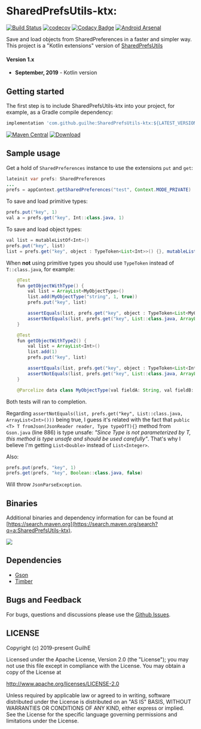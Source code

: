 # SharedPrefsUtils-ktx:
[![Build Status](https://travis-ci.org/GuilhE/SharedPrefsUtils-ktx.svg?branch=master)](https://travis-ci.org/GuilhE/SharedPrefsUtils-ktx)  [![codecov](https://codecov.io/gh/GuilhE/SharedPrefsUtils-ktx/branch/master/graph/badge.svg)](https://codecov.io/gh/GuilhE/SharedPrefsUtils-ktx)  [![Codacy Badge](https://api.codacy.com/project/badge/Grade/9f39a3f9825745738946f3c11a97c3ed)](https://www.codacy.com/app/GuilhE/SharedPrefsUtils-ktx?utm_source=github.com&amp;utm_medium=referral&amp;utm_content=GuilhE/SharedPrefsUtils-ktx&amp;utm_campaign=Badge_Grade)  [![Android Arsenal](https://img.shields.io/badge/Android%20Arsenal-SharedPrefsUtils-ktx-brightgreen.svg?style=flat)](https://android-arsenal.com/details/1/6114)

Save and load objects from SharedPreferences in a faster and simpler way.  
This project is a "Kotlin extensions" version of [SharedPrefsUtils](https://github.com/GuilhE/SharedPrefsUtils)

#### Version 1.x
  - **September, 2019** - Kotlin version

## Getting started

The first step is to include SharedPrefsUtils-ktx into your project, for example, as a Gradle compile dependency:

```groovy
implementation 'com.github.guilhe:SharedPrefsUtils-ktx:${LATEST_VERSION}'
```
[![Maven Central](https://maven-badges.herokuapp.com/maven-central/com.github.guilhe/SharedPrefsUtils-ktx/badge.svg)](https://search.maven.org/search?q=a:SharedPrefsUtils-ktx)  [ ![Download](https://api.bintray.com/packages/gdelgado/android/SharedPrefsUtils-ktx/images/download.svg) ](https://bintray.com/gdelgado/android/SharedPrefsUtils-ktx/_latestVersion)
## Sample usage
Get a hold of `SharedPreferences` instance to use the extensions `put` and `get`:
```java
lateinit var prefs: SharedPreferences
...
prefs = appContext.getSharedPreferences("test", Context.MODE_PRIVATE)
```

To save and load primitive types:
```java
prefs.put("key", 1)
val a = prefs.get("key", Int::class.java, 1)
```

To save and load object types:
```java
val list = mutableListOf<Int>()
prefs.put("key", list)
list = prefs.get("key", object : TypeToken<List<Int>>() {}, mutableListOf()))
```

When __not__ using primitive types you should use `TypeToken` instead of `T::class.java`, for example:
```java
    @Test
    fun getObjectWithType() {
        val list = ArrayList<MyObjectType>()
        list.add(MyObjectType("string", 1, true))
        prefs.put("key", list)

        assertEquals(list, prefs.get("key", object : TypeToken<List<MyObjectType>>() {}, ArrayList()))
        assertNotEquals(list, prefs.get("key", List::class.java, ArrayList<MyObjectType>()))
    }

    @Test
    fun getObjectWithType2() {
        val list = ArrayList<Int>()
        list.add(1)
        prefs.put("key", list)

        assertEquals(list, prefs.get("key", object : TypeToken<List<Int>>() {}, ArrayList()))
        assertNotEquals(list, prefs.get("key", List::class.java, ArrayList<Int>()))
    }

    @Parcelize data class MyObjectType(val fieldA: String, val fieldB: Int, val fieldC: Boolean) : Parcelable
```
Both tests will ran to completion.

Regarding `assertNotEquals(list, prefs.get("key", List::class.java, ArrayList<Int>()))` being true, I guess it's related with the fact that `public <T> T fromJson(JsonReader reader, Type typeOfT){}` method from `Gson.java` (line 886) is type unsafe\:
 _"Since Type is not parameterized by T, this method is type unsafe and should be used carefully"_.
 That's why I believe I'm getting `List<Double>` instead of `List<Integer>`.

Also:
```java
prefs.put(prefs, "key", 1)
prefs.get(prefs, "key", Boolean::class.java, false)
```

Will throw `JsonParseException`.

## Binaries

Additional binaries and dependency information for can be found at [https://search.maven.org](https://search.maven.org/search?q=a:SharedPrefsUtils-ktx).

<a href='https://bintray.com/gdelgado/android/SharedPrefsUtils-ktx?source=watch' alt='Get automatic notifications about new "SharedPrefsUtils-ktx" versions'><img src='https://www.bintray.com/docs/images/bintray_badge_bw.png'></a>

## Dependencies

- [Gson](https://github.com/google/gson)
- [Timber](https://github.com/JakeWharton/timber)

## Bugs and Feedback

For bugs, questions and discussions please use the [Github Issues](https://github.com/GuilhE/SharedPrefsUtils-ktx/issues).
 
## LICENSE

Copyright (c) 2019-present GuilhE

Licensed under the Apache License, Version 2.0 (the "License");
you may not use this file except in compliance with the License.
You may obtain a copy of the License at

<http://www.apache.org/licenses/LICENSE-2.0>

Unless required by applicable law or agreed to in writing, software
distributed under the License is distributed on an "AS IS" BASIS,
WITHOUT WARRANTIES OR CONDITIONS OF ANY KIND, either express or implied.
See the License for the specific language governing permissions and
limitations under the License.
